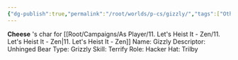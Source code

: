 ```yaml
---
{"dg-publish":true,"permalink":"/root/worlds/p-cs/gizzly/","tags":["Other","Zen"]}
---
```


**Cheese** 's char for [[Root/Campaigns/As Player/11. Let's Heist It - Zen/11. Let's Heist It - Zen\|11. Let's Heist It - Zen]]
Name: Gizzly 
Descriptor: Unhinged 
Bear Type: Grizzly 
Skill: Terrify 
Role: Hacker 
Hat: Trilby